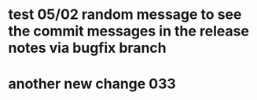 # test 05/02 random message to see the commit messages in the release notes via bugfix branch


# another new change 033